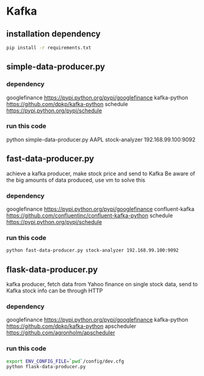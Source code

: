 # Kafka

## installation dependency
```sh
pip install -r requirements.txt
```

## simple-data-producer.py

### dependency
googlefinance   https://pypi.python.org/pypi/googlefinance
kafka-python    https://github.com/dpkp/kafka-python
schedule        https://pypi.python.org/pypi/schedule

### run this code
python simple-data-producer.py AAPL stock-analyzer 192.168.99.100:9092


## fast-data-producer.py
achieve a kafka producer, make stock price and send to Kafka
Be aware of the big amounts of data produced, use vm to solve this

### dependency
googlefinance   https://pypi.python.org/pypi/googlefinance
confluent-kafka https://github.com/confluentinc/confluent-kafka-python
schedule        https://pypi.python.org/pypi/schedule

### run this code
```sh
python fast-data-producer.py stock-analyzer 192.168.99.100:9092
```


## flask-data-producer.py
kafka producer,  fetch data from Yahoo finance on single stock data, send to Kafka
stock info can be through HTTP

### dependency
googlefinance   https://pypi.python.org/pypi/googlefinance
kafka-python    https://github.com/dpkp/kafka-python
apscheduler     https://github.com/agronholm/apscheduler

### run this code
```sh
export ENV_CONFIG_FILE=`pwd`/config/dev.cfg
python flask-data-producer.py

```

